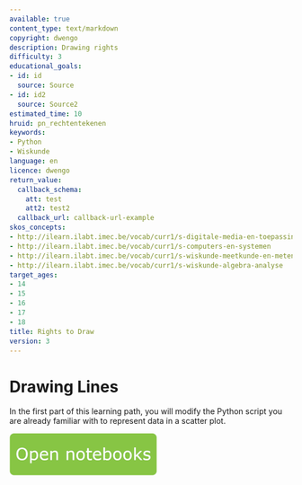 ```yaml
---
available: true
content_type: text/markdown
copyright: dwengo
description: Drawing rights
difficulty: 3
educational_goals:
- id: id
  source: Source
- id: id2
  source: Source2
estimated_time: 10
hruid: pn_rechtentekenen
keywords:
- Python
- Wiskunde
language: en
licence: dwengo
return_value:
  callback_schema:
    att: test
    att2: test2
  callback_url: callback-url-example
skos_concepts:
- http://ilearn.ilabt.imec.be/vocab/curr1/s-digitale-media-en-toepassingen
- http://ilearn.ilabt.imec.be/vocab/curr1/s-computers-en-systemen
- http://ilearn.ilabt.imec.be/vocab/curr1/s-wiskunde-meetkunde-en-metend-rekenen
- http://ilearn.ilabt.imec.be/vocab/curr1/s-wiskunde-algebra-analyse
target_ages:
- 14
- 15
- 16
- 17
- 18
title: Rights to Draw
version: 3
---
```

# Drawing Lines
In the first part of this learning path, you will modify the Python script you are already familiar with to represent data in a scatter plot.

[![](embed/Knop.png "Button")](https://kiks.ilabt.imec.be/jupyterhub/?id=0401_en "Notebooks Drawing Lines")